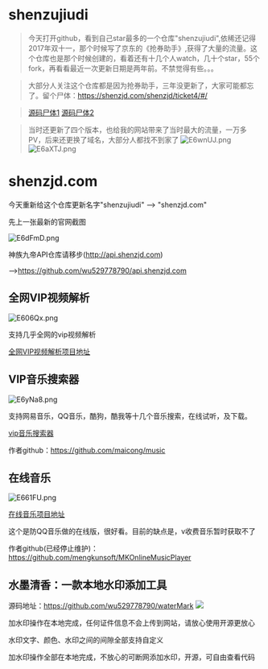 # shenzujiudi

> 今天打开github，看到自己star最多的一个仓库"shenzujiudi",依稀还记得2017年双十一，那个时候写了京东的《抢券助手》,获得了大量的流量。这个仓库也是那个时候创建的，看着还有十几个人watch，几十个star，55个fork，再看看最近一次更新日期是两年前。不禁觉得有些。。。

> 大部分人关注这个仓库都是因为抢券助手，三年没更新了，大家可能都忘了。留个尸体：https://shenzjd.com/shenzjd/ticket4/#/

> [源码尸体1](./Ticket)
> [源码尸体2](./ticketAssistant)


> 当时还更新了四个版本，也给我的网站带来了当时最大的流量，一万多PV，后来还更换了域名，大部分人都找不到家了
> ![E6wnUJ.png](https://s2.ax1x.com/2019/05/08/E6wnUJ.png)
> ![E6aXTJ.png](https://s2.ax1x.com/2019/05/08/E6aXTJ.png)

# shenzjd.com

今天重新给这个仓库更新名字"shenzujiudi" --> "shenzjd.com"

先上一张最新的官网截图

![E6dFmD.png](https://s2.ax1x.com/2019/05/08/E6dFmD.png)

神族九帝API仓库请移步(http://api.shenzjd.com)

-->https://github.com/wu529778790/api.shenzjd.com

## 全网VIP视频解析

![E606Qx.png](https://s2.ax1x.com/2019/05/08/E606Qx.png)

支持几乎全网的vip视频解析

[全网VIP视频解析项目地址](./video)

## VIP音乐搜索器

![E6yNa8.png](https://s2.ax1x.com/2019/05/08/E6yNa8.png)

支持网易音乐，QQ音乐，酷狗，酷我等十几个音乐搜索，在线试听，及下载。

[vip音乐搜索器](./music)

作者github：https://github.com/maicong/music

## 在线音乐

![E661FU.png](https://s2.ax1x.com/2019/05/08/E661FU.png)

[在线音乐项目地址](./MKmusic)

这个是防QQ音乐做的在线版，很好看。目前的缺点是，v收费音乐暂时获取不了

作者github(已经停止维护)：https://github.com/mengkunsoft/MKOnlineMusicPlayer

## 水墨清香：一款本地水印添加工具

源码地址：https://github.com/wu529778790/waterMark
[![](https://ws3.sinaimg.cn/large/007DE5Hlgy1g3hyxe8l9pj30lh0ip18t)](https://pic.shenzjd.com/007DE5Hlgy1g3hyxe8l9pj30lh0ip18t)

加水印操作在本地完成，任何证件信息不会上传到网站，请放心使用开源更放心

水印文字、颜色、水印之间的间隙全部支持自定义

加水印操作全部在本地完成，不放心的可断网添加水印，开源，可自由查看代码
